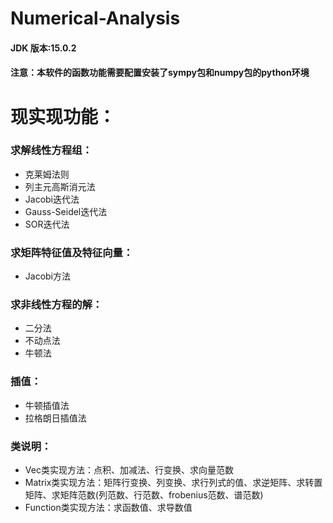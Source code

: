 # Numerical-Analysis
<h4>JDK 版本:15.0.2</h4>
<h4>注意：本软件的函数功能需要配置安装了sympy包和numpy包的python环境</h4>
<h1>现实现功能：</h1>
<h3>求解线性方程组：</h3>
<ul>
<li>克莱姆法则</li>
<li>列主元高斯消元法</li>
<li>Jacobi迭代法</li>
<li>Gauss-Seidel迭代法</li>
<li>SOR迭代法</li>
</ul>
<h3>求矩阵特征值及特征向量：</h3>
<ul>
<li>Jacobi方法</li>
</ul>
<h3>求非线性方程的解：</h3>
<ul>
<li>二分法</li>
<li>不动点法</li>
<li>牛顿法</li>
</ul>
<h3>插值：</h3>
<ul>
<li>牛顿插值法</li>
<li>拉格朗日插值法</li>
</ul>
<h3>类说明：</h3>
<ul>
<li>Vec类实现方法：点积、加减法、行变换、求向量范数</li>
<li>Matrix类实现方法：矩阵行变换、列变换、求行列式的值、求逆矩阵、求转置矩阵、求矩阵范数(列范数、行范数、frobenius范数、谱范数)</li>
<li>Function类实现方法：求函数值、求导数值</li>
</ul>
